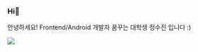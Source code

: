 ### Hi👋
안녕하세요! Frontend/Android 개발자 꿈꾸는 대학생 정수진 입니다 :)

<img src="https://img.shields.io/badge/style=flat&logo=CSS3&logoColor=1572B6"/>


<!--
**SuJinnnnnn/SuJinnnnnn** is a ✨ _special_ ✨ repository because its `README.md` (this file) appears on your GitHub profile.

Here are some ideas to get you started:

- 🔭 I’m currently working on ...
- 🌱 I’m currently learning ...
- 👯 I’m looking to collaborate on ...
- 🤔 I’m looking for help with ...
- 💬 Ask me about ...
- 📫 How to reach me: ...
- 😄 Pronouns: ...
- ⚡ Fun fact: ...
-->

